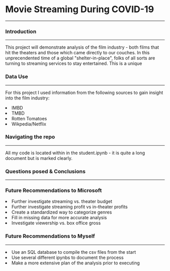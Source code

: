 # Movie Streaming During COVID-19 
---


### Introduction 
--- 

This project will demonstrate analysis of the film industry - both films that hit the theaters and those which came directly to our couches. In this unprecendented time of a global "shelter-in-place", folks of all sorts are turning to streaming services to stay entertained. This is a unique 

### Data Use 
---

For this project I used information from the following sources to gain insight into the film industry:
<lo>
    <li> IMBD </li>
    <li> TMBD </li>
    <li> Rotten Tomatoes </li>
    <li> Wikpedia/Netflix </li>
    </lo>

### Navigating the repo
---

All my code is located within in the student.ipynb - it is quite a long document but is marked clearly. 

### Questions posed & Conclusions 
---

### Future Recommendations to Microsoft 

<lo>
    <li> Further investigate streaming vs. theater budget</li>
    <li> Further investigate streaming profit vs in-theater profits</li>
    <li> Create a standardized way to categorize genres</li>
    <li> Fill in missing data for more accurate analysis</li>
    <li> Investigate viewership vs. box office gross</li>
</lo>

### Future Recommendations to Myself
---
<lo>
	<li> Use an SQL database to compile the csv files from the start</li>
	<li> Use several different ipynbs to document the process</li>
	<li> Make a more extensive plan of the analysis prior to executing</li>